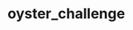 # oyster_challenge
<!-- In order to use public transport
As a customer
I want money on my card

In order to keep using public transport
As a customer
I want to add money to my card

In order to protect my money
As a customer
I don't want to put too much money on my card -->

<!-- In order to pay for my journey
As a customer
I need my fare deducted from my card -->

<!-- In order to get through the barriers
As a customer
I need to touch in and out -->

<!-- In order to pay for my journey
As a customer
I need to have the minimum amount for a single journey -->

<!-- In order to pay for my journey
As a customer
I need to pay for my journey when it's complete -->

<!-- In order to pay for my journey
As a customer
I need to know where I've travelled from -->

[comment]: <> (In order to know where I have been)

[comment]: <> (As a customer)

[comment]: <> (I want to see to all my previous trips)

[comment]: <> (In order to know how far I have travelled)

[comment]: <> (As a customer)

[comment]: <> (I want to know what zone a station is in)

[comment]: <> (In order to be charged correctly)

[comment]: <> (As a customer)

[comment]: <> (I need a penalty charge deducted if I fail to touch in or out)

[comment]: <> (In order to be charged the correct amount)

[comment]: <> (As a customer)

[comment]: <> (I need to have the correct fare calculated)
